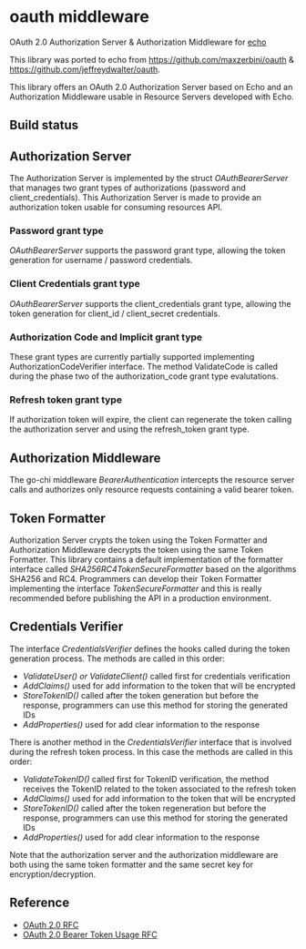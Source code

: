 # oauth middleware
OAuth 2.0 Authorization Server &amp; Authorization Middleware for [echo](https://echo.labstack.com/)

This library was ported to echo from https://github.com/maxzerbini/oauth & https://github.com/jeffreydwalter/oauth.

This library offers an OAuth 2.0 Authorization Server based on Echo and an Authorization Middleware usable in Resource Servers developed with Echo.


## Build status

[//]: # ([![Build Status]&#40;https://app.travis-ci.com/go-chi/oauth.svg?branch=master&#41;]&#40;https://app.travis-ci.com/github/go-chi/oauth&#41;)

## Authorization Server
The Authorization Server is implemented by the struct _OAuthBearerServer_ that manages two grant types of authorizations (password and client_credentials). 
This Authorization Server is made to provide an authorization token usable for consuming resources API. 

### Password grant type
_OAuthBearerServer_ supports the password grant type, allowing the token generation for username / password credentials.

### Client Credentials grant type
_OAuthBearerServer_ supports the client_credentials grant type, allowing the token generation for client_id / client_secret credentials.

### Authorization Code and Implicit grant type
These grant types are currently partially supported implementing AuthorizationCodeVerifier interface. The method ValidateCode is called during the phase two of the authorization_code grant type evalutations.

### Refresh token grant type
If authorization token will expire, the client can regenerate the token calling the authorization server and using the refresh_token grant type.

## Authorization Middleware 
The go-chi middleware _BearerAuthentication_ intercepts the resource server calls and authorizes only resource requests containing a valid bearer token.

## Token Formatter
Authorization Server crypts the token using the Token Formatter and Authorization Middleware decrypts the token using the same Token Formatter.
This library contains a default implementation of the formatter interface called _SHA256RC4TokenSecureFormatter_ based on the algorithms SHA256 and RC4.
Programmers can develop their Token Formatter implementing the interface _TokenSecureFormatter_ and this is really recommended before publishing the API in a production environment. 

## Credentials Verifier
The interface _CredentialsVerifier_ defines the hooks called during the token generation process.
The methods are called in this order:
- _ValidateUser() or ValidateClient()_ called first for credentials verification
- _AddClaims()_ used for add information to the token that will be encrypted
- _StoreTokenID()_ called after the token generation but before the response, programmers can use this method for storing the generated IDs
- _AddProperties()_ used for add clear information to the response

There is another method in the _CredentialsVerifier_ interface that is involved during the refresh token process. 
In this case the methods are called in this order:
- _ValidateTokenID()_ called first for TokenID verification, the method receives the TokenID related to the token associated to the refresh token
- _AddClaims()_ used for add information to the token that will be encrypted
- _StoreTokenID()_ called after the token regeneration but before the response, programmers can use this method for storing the generated IDs
- _AddProperties()_ used for add clear information to the response

[//]: # (## Authorization Server usage example)

[//]: # (This snippet shows how to create an authorization server)

[//]: # (```Go)

[//]: # (func main&#40;&#41; {)

[//]: # (    r := chi.NewRouter&#40;&#41;)

[//]: # (    r.Use&#40;middleware.Logger&#41;)

[//]: # (    r.Use&#40;middleware.Recoverer&#41;)

[//]: # ()
[//]: # (    s := oauth.NewOAuthBearerServer&#40;)

[//]: # (        "mySecretKey-10101",)

[//]: # (	time.Second*120,)

[//]: # (	&TestUserVerifier{},)

[//]: # (	nil&#41;)

[//]: # (	)
[//]: # (    r.Post&#40;"/token", s.UserCredentials&#41;)

[//]: # (    r.Post&#40;"/auth", s.ClientCredentials&#41;)

[//]: # (    http.ListenAndServe&#40;":8080", r&#41;)

[//]: # (})

[//]: # (```)

[//]: # (See [/test/authserver/main.go]&#40;https://github.com/go-chi/oauth/blob/master/test/authserver/main.go&#41; for the full example.)

[//]: # ()
[//]: # (## Authorization Middleware usage example)

[//]: # (This snippet shows how to use the middleware)

[//]: # (```Go)

[//]: # (    r.Route&#40;"/", func&#40;r chi.Router&#41; {)

[//]: # (	// use the Bearer Authentication middleware)

[//]: # (	r.Use&#40;oauth.Authorize&#40;"mySecretKey-10101", nil&#41;&#41;)

[//]: # ()
[//]: # (	r.Get&#40;"/customers", GetCustomers&#41;)

[//]: # (	r.Get&#40;"/customers/{id}/orders", GetOrders&#41;)

[//]: # (    })

[//]: # (```)

[//]: # (See [/test/resourceserver/main.go]&#40;https://github.com/go-chi/oauth/blob/master/test/resourceserver/main.go&#41; for the full example.)

Note that the authorization server and the authorization middleware are both using the same token formatter and the same secret key for encryption/decryption.

## Reference
- [OAuth 2.0 RFC](https://tools.ietf.org/html/rfc6749)
- [OAuth 2.0 Bearer Token Usage RFC](https://tools.ietf.org/html/rfc6750)

[//]: # (## License)

[//]: # ([MIT]&#40;https://github.com/go-chi/oauth/blob/master/LICENSE&#41;)
